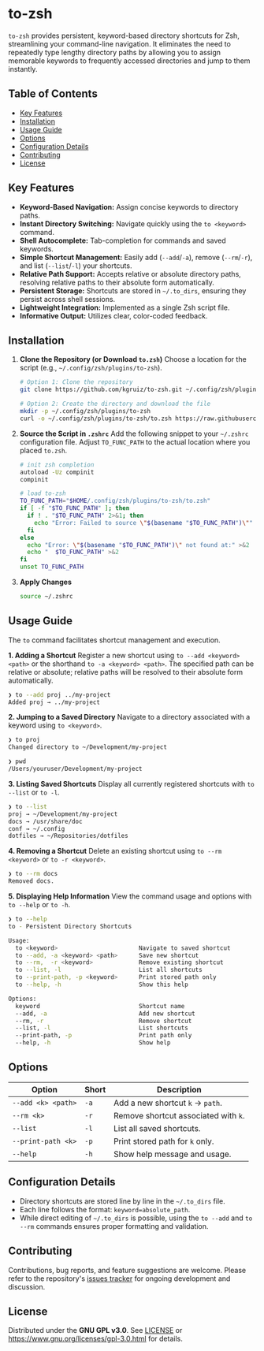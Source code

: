 # to-zsh

`to-zsh` provides persistent, keyword-based directory shortcuts for Zsh, streamlining your command-line navigation. It eliminates the need to repeatedly type lengthy directory paths by allowing you to assign memorable keywords to frequently accessed directories and jump to them instantly.

## Table of Contents

- [Key Features](#key-features)
- [Installation](#installation)
- [Usage Guide](#usage-guide)
- [Options](#options)
- [Configuration Details](#configuration-details)
- [Contributing](#contributing)
- [License](#license)

## Key Features

- **Keyword-Based Navigation:** Assign concise keywords to directory paths.
- **Instant Directory Switching:** Navigate quickly using the `to <keyword>` command.
- **Shell Autocomplete:** Tab-completion for commands and saved keywords.
- **Simple Shortcut Management:** Easily add (`--add`/`-a`), remove (`--rm`/`-r`), and list (`--list`/`-l`) your shortcuts.
- **Relative Path Support:** Accepts relative or absolute directory paths, resolving relative paths to their absolute form automatically.
- **Persistent Storage:** Shortcuts are stored in `~/.to_dirs`, ensuring they persist across shell sessions.
- **Lightweight Integration:** Implemented as a single Zsh script file.
- **Informative Output:** Utilizes clear, color-coded feedback.

## Installation

1. **Clone the Repository (or Download `to.zsh`)**
    Choose a location for the script (e.g., `~/.config/zsh/plugins/to-zsh`).

    ```bash
    # Option 1: Clone the repository
    git clone https://github.com/kgruiz/to-zsh.git ~/.config/zsh/plugins/to-zsh

    # Option 2: Create the directory and download the file
    mkdir -p ~/.config/zsh/plugins/to-zsh
    curl -o ~/.config/zsh/plugins/to-zsh/to.zsh https://raw.githubusercontent.com/kgruiz/to-zsh/main/to.zsh
    ```

2. **Source the Script in `.zshrc`**
    Add the following snippet to your `~/.zshrc` configuration file. Adjust `TO_FUNC_PATH` to the actual location where you placed `to.zsh`.

    ```bash
    # init zsh completion
    autoload -Uz compinit
    compinit

    # load to-zsh
    TO_FUNC_PATH="$HOME/.config/zsh/plugins/to-zsh/to.zsh"
    if [ -f "$TO_FUNC_PATH" ]; then
      if ! . "$TO_FUNC_PATH" 2>&1; then
        echo "Error: Failed to source \"$(basename "$TO_FUNC_PATH")\"" >&2
      fi
    else
      echo "Error: \"$(basename "$TO_FUNC_PATH")\" not found at:" >&2
      echo "  $TO_FUNC_PATH" >&2
    fi
    unset TO_FUNC_PATH
    ```

3. **Apply Changes**

    ```bash
    source ~/.zshrc
    ```

## Usage Guide

The `to` command facilitates shortcut management and execution.

**1. Adding a Shortcut**
Register a new shortcut using `to --add <keyword> <path>` or the shorthand `to -a <keyword> <path>`. The specified path can be relative or absolute; relative paths will be resolved to their absolute form automatically.

```bash
❯ to --add proj ../my-project
Added proj → ../my-project
```

**2. Jumping to a Saved Directory**
Navigate to a directory associated with a keyword using `to <keyword>`.

```bash
❯ to proj
Changed directory to ~/Development/my-project

❯ pwd
/Users/youruser/Development/my-project
```

**3. Listing Saved Shortcuts**
Display all currently registered shortcuts with `to --list` or `to -l`.

```bash
❯ to --list
proj → ~/Development/my-project
docs → /usr/share/doc
conf → ~/.config
dotfiles → ~/Repositories/dotfiles
```

**4. Removing a Shortcut**
Delete an existing shortcut using `to --rm <keyword>` or `to -r <keyword>`.

```bash
❯ to --rm docs
Removed docs.
```

**5. Displaying Help Information**
View the command usage and options with `to --help` or `to -h`.

```bash
❯ to --help
to - Persistent Directory Shortcuts

Usage:
  to <keyword>                       Navigate to saved shortcut
  to --add, -a <keyword> <path>      Save new shortcut
  to --rm,  -r <keyword>             Remove existing shortcut
  to --list, -l                      List all shortcuts
  to --print-path, -p <keyword>      Print stored path only
  to --help, -h                      Show this help

Options:
  keyword                            Shortcut name
  --add, -a                          Add new shortcut
  --rm, -r                           Remove shortcut
  --list, -l                         List shortcuts
  --print-path, -p                   Print path only
  --help, -h                         Show help
```

## Options

| Option              | Short | Description                         |
|---------------------|-------|-------------------------------------|
| `--add <k> <path>`  | `-a`  | Add a new shortcut `k` → `path`.    |
| `--rm <k>`          | `-r`  | Remove shortcut associated with `k`.|
| `--list`            | `-l`  | List all saved shortcuts.           |
| `--print-path <k>`  | `-p`  | Print stored path for `k` only.     |
| `--help`            | `-h`  | Show help message and usage.        |

## Configuration Details

- Directory shortcuts are stored line by line in the `~/.to_dirs` file.
- Each line follows the format: `keyword=absolute_path`.
- While direct editing of `~/.to_dirs` is possible, using the `to --add` and `to --rm` commands ensures proper formatting and validation.

## Contributing

Contributions, bug reports, and feature suggestions are welcome. Please refer to the repository's [issues tracker](https://github.com/kgruiz/to-zsh/issues) for ongoing development and discussion.

## License

Distributed under the **GNU GPL v3.0**.
See [LICENSE](LICENSE) or <https://www.gnu.org/licenses/gpl-3.0.html> for details.

